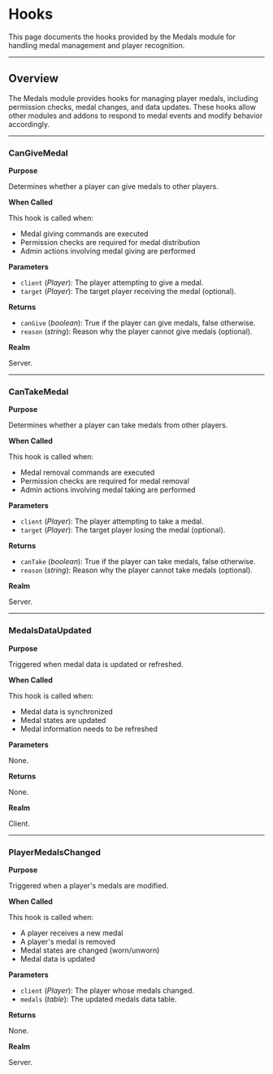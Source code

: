 # Hooks

This page documents the hooks provided by the Medals module for handling medal management and player recognition.

---

## Overview

The Medals module provides hooks for managing player medals, including permission checks, medal changes, and data updates. These hooks allow other modules and addons to respond to medal events and modify behavior accordingly.

---

### CanGiveMedal

**Purpose**

Determines whether a player can give medals to other players.

**When Called**

This hook is called when:
- Medal giving commands are executed
- Permission checks are required for medal distribution
- Admin actions involving medal giving are performed

**Parameters**

* `client` (*Player*): The player attempting to give a medal.
* `target` (*Player*): The target player receiving the medal (optional).

**Returns**

* `canGive` (*boolean*): True if the player can give medals, false otherwise.
* `reason` (*string*): Reason why the player cannot give medals (optional).

**Realm**

Server.

---

### CanTakeMedal

**Purpose**

Determines whether a player can take medals from other players.

**When Called**

This hook is called when:
- Medal removal commands are executed
- Permission checks are required for medal removal
- Admin actions involving medal taking are performed

**Parameters**

* `client` (*Player*): The player attempting to take a medal.
* `target` (*Player*): The target player losing the medal (optional).

**Returns**

* `canTake` (*boolean*): True if the player can take medals, false otherwise.
* `reason` (*string*): Reason why the player cannot take medals (optional).

**Realm**

Server.

---

### MedalsDataUpdated

**Purpose**

Triggered when medal data is updated or refreshed.

**When Called**

This hook is called when:
- Medal data is synchronized
- Medal states are updated
- Medal information needs to be refreshed

**Parameters**

None.

**Returns**

None.

**Realm**

Client.

---

### PlayerMedalsChanged

**Purpose**

Triggered when a player's medals are modified.

**When Called**

This hook is called when:
- A player receives a new medal
- A player's medal is removed
- Medal states are changed (worn/unworn)
- Medal data is updated

**Parameters**

* `client` (*Player*): The player whose medals changed.
* `medals` (*table*): The updated medals data table.

**Returns**

None.

**Realm**

Server.